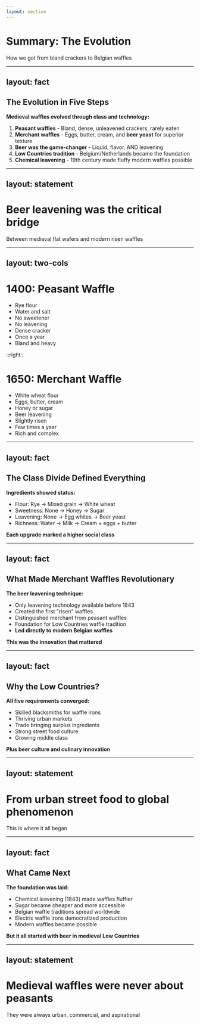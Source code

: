 ```yaml
---
layout: section
---
```

# Summary: The Evolution
How we got from bland crackers to Belgian waffles

---
layout: fact
---
## The Evolution in Five Steps

**Medieval waffles evolved through class and technology:**

1. **Peasant waffles** - Bland, dense, unleavened crackers, rarely eaten
2. **Merchant waffles** - Eggs, butter, cream, and **beer yeast** for superior texture
3. **Beer was the game-changer** - Liquid, flavor, AND leavening
4. **Low Countries tradition** - Belgium/Netherlands became the foundation
5. **Chemical leavening** - 19th century made fluffy modern waffles possible

---
layout: statement
---
# Beer leavening was the critical bridge

Between medieval flat wafers and modern risen waffles

---
layout: two-cols
---

# 1400: Peasant Waffle

- Rye flour
- Water and salt
- No sweetener
- No leavening
- Dense cracker
- Once a year
- Bland and heavy

::right::

# 1650: Merchant Waffle

- White wheat flour
- Eggs, butter, cream
- Honey or sugar
- Beer leavening
- Slightly risen
- Few times a year
- Rich and complex

---
layout: fact
---
## The Class Divide Defined Everything

**Ingredients showed status:**
- Flour: Rye → Mixed grain → White wheat
- Sweetness: None → Honey → Sugar
- Leavening: None → Egg whites → Beer yeast
- Richness: Water → Milk → Cream + eggs + butter

**Each upgrade marked a higher social class**

---
layout: fact
---
## What Made Merchant Waffles Revolutionary

**The beer leavening technique:**
- Only leavening technology available before 1843
- Created the first "risen" waffles
- Distinguished merchant from peasant waffles
- Foundation for Low Countries waffle tradition
- **Led directly to modern Belgian waffles**

**This was the innovation that mattered**

---
layout: fact
---
## Why the Low Countries?

**All five requirements converged:**
- Skilled blacksmiths for waffle irons
- Thriving urban markets
- Trade bringing surplus ingredients
- Strong street food culture
- Growing middle class

**Plus beer culture and culinary innovation**

---
layout: statement
---
# From urban street food to global phenomenon

This is where it all began

---
layout: fact
---
## What Came Next

**The foundation was laid:**
- Chemical leavening (1843) made waffles fluffier
- Sugar became cheaper and more accessible
- Belgian waffle traditions spread worldwide
- Electric waffle irons democratized production
- Modern waffles became possible

**But it all started with beer in medieval Low Countries**

---
layout: statement
---
# Medieval waffles were never about peasants

They were always urban, commercial, and aspirational
